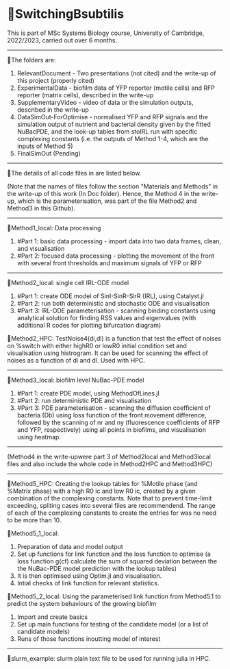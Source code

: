 # 🦠SwitchingBsubtilis

This is part of MSc Systems Biology course, University of Cambridge, 2022/2023, carried out over 6 months.
____________________________________________________ 

🦠The folders are:

1. RelevantDocument - Two presentations (not cited) and the write-up of this project (properly cited)
2. ExperimentalData - biofilm data of YFP reporter (motile cells) and RFP reporter (matrix cells), described in the write-up
3. SupplementaryVideo - video of data or the simulation outputs, described in the write-up
4. DataSimOut-ForOptimise - normalised YFP and RFP signals and the simulation output of nutrient and bacterial density given by the fitted NuBacPDE, and the look-up tables from stoIRL run with specific complexing constants (i.e. the outputs of Method 1-4, which are the inputs of Method 5)
5. FinalSimOut  (Pending)
____________________________________________________

🦠The details of all code files in are listed below.

(Note that the names of files follow the section "Materials and Methods" in the write-up of this work (In Doc folder). Hence, the Method 4 in the write-up, which is the parameterisation, was part of the file Method2 and Method3 in this Github). 
____________________________________________________
🧫Method1_local: Data processing 
1. #Part 1: basic data processing - import data into two data frames, clean, and visualisation 
2. #Part 2: focused data processing - plotting the movement of the front with several front thresholds and maximum signals of YFP or RFP
____________________________________________________
🧫Method2_local: single cell IRL-ODE model
1. #Part 1: create ODE model of SinI-SinR-SlrR (IRL), using Catalyst.jl
2. #Part 2: run both deterministic and stochastic ODE and visualisation
3. #Part 3: IRL-ODE parameterisation - scanning binding constants using analytical solution for finding RSS values and eigenvalues (with additional R codes for plotting bifurcation diagram) 

🧫Method2_HPC: TestNoise4(di,dl) is a function that test the effect of noises on %switch with either highR0 or lowR0 initial condition set and visualisation using histrogram. It can be used for scanning the effect of noises as a function of di and dl. Used with HPC.  
____________________________________________________
🧫Method3_local: biofilm level NuBac-PDE model
1. #Part 1: create PDE model, using MethodOfLines.jl
2. #Part 2: run deterministic PDE and visualisation
3. #Part 3: PDE parameterisation - scanning the diffusion coefficient of bacteria (Db) using loss function of the front movement difference, followed by the scanning of nr and ny (fluorescence coefficients of RFP and YFP, respectively) using all points in biofilms, and visualisation using heatmap.
____________________________________________________
(Method4 in the write-upwere part 3 of Method2local and Method3local files and also include the whole code in Method2HPC and Method3HPC)
____________________________________________________
🧫Method5_HPC: Creating the lookup tables for %Motile phase (and %Matrix phase) with a high R0 ic and low R0 ic, created by a given combination of the complexing constants. Note that to prevent time-limit exceeding, spliting cases into several files are recommendend. The range of each of the complexing constants to create the entries for was no need to be more than 10.

🧫Method5_1_local: 
1. Preparation of data and model output
2. Set up functions for link function and the loss function to optimise (a loss function g(cf) calculate the sum of squared deviation between the the NuBac-PDE model prediction with the lookup tables)
3. It is then optimised using Optim.jl and visualisation.
4. Intial checks of link function for relevant statistics.

🧫Method5_2_local: Using the parameterised link function from Method5.1 to predict the system behaviours of the growing biofilm 
1. Import and create basics
2. Set up main functions for testing of the candidate model (or a list of candidate models)
3. Runs of those functions inoutting model of interest
____________________________________________________

🧫slurm_example: slurm plain text file to be used for running julia in HPC.

